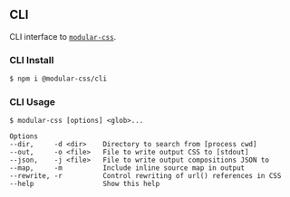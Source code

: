 ## CLI

CLI interface to [`modular-css`](https://github.com/tivac/modular-css).

### CLI Install

```bash
$ npm i @modular-css/cli
```

### CLI Usage

```
$ modular-css [options] <glob>...

Options
--dir,     -d <dir>    Directory to search from [process cwd]
--out,     -o <file>   File to write output CSS to [stdout]
--json,    -j <file>   File to write output compositions JSON to
--map,     -m          Include inline source map in output
--rewrite, -r          Control rewriting of url() references in CSS
--help                 Show this help
```

